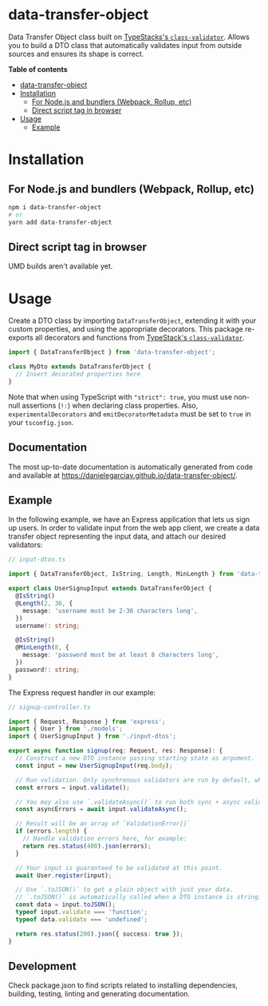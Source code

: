 # data-transfer-object

Data Transfer Object class built on [TypeStacks's `class-validator`](https://github.com/typestack/class-validator). Allows you to build a DTO class that automatically validates input from outside sources and ensures its shape is correct.

<!-- START doctoc generated TOC please keep comment here to allow auto update -->
<!-- DON'T EDIT THIS SECTION, INSTEAD RE-RUN doctoc TO UPDATE -->

**Table of contents**

- [data-transfer-object](#data-transfer-object)
- [Installation](#installation)
  - [For Node.js and bundlers (Webpack, Rollup, etc)](#for-nodejs-and-bundlers-webpack-rollup-etc)
  - [Direct script tag in browser](#direct-script-tag-in-browser)
- [Usage](#usage)
  - [Example](#example)

<!-- END doctoc generated TOC please keep comment here to allow auto update -->

# Installation

## For Node.js and bundlers (Webpack, Rollup, etc)

```bash
npm i data-transfer-object
# or
yarn add data-transfer-object
```

## Direct script tag in browser

UMD builds aren't available yet.

# Usage

Create a DTO class by importing `DataTransferObject`, extending it with your custom properties, and using the appropriate decorators. This package re-exports all decorators and functions from [TypeStack's `class-validator`](https://github.com/typestack/class-validator).

```typescript
import { DataTransferObject } from 'data-transfer-object';

class MyDto extends DataTransferObject {
  // Insert decorated properties here
}
```

Note that when using TypeScript with `"strict": true`, you must use non-null assertions (`!:`) when declaring class properties. Also, `experimentalDecorators` and `emitDecoratorMetadata` must be set to `true` in your `tsconfig.json`.

## Documentation

The most up-to-date documentation is automatically generated from code and available at https://danielegarciav.github.io/data-transfer-object/.

## Example

In the following example, we have an Express application that lets us sign up users. In order to validate input from the web app client, we create a data transfer object representing the input data, and attach our desired validators:

```typescript
// input-dtos.ts

import { DataTransferObject, IsString, Length, MinLength } from 'data-transfer-object';

export class UserSignupInput extends DataTransferObject {
  @IsString()
  @Length(2, 36, {
    message: 'username must be 2-36 characters long',
  })
  username!: string;

  @IsString()
  @MinLength(8, {
    message: 'password must be at least 8 characters long',
  })
  password!: string;
}
```

The Express request handler in our example:

```typescript
// signup-controller.ts

import { Request, Response } from 'express';
import { User } from './models';
import { UserSignupInput } from './input-dtos';

export async function signup(req: Request, res: Response): {
  // Construct a new DTO instance passing starting state as argument.
  const input = new UserSignupInput(req.body);

  // Run validation. Only synchronous validators are run by default, which covers most use cases.
  const errors = input.validate();

  // You may also use `.validateAsync()` to run both sync + async validators.
  const asyncErrors = await input.validateAsync();

  // Result will be an array of `ValidationError[]`
  if (errors.length) {
    // Handle validation errors here, for example:
    return res.status(400).json(errors);
  }

  // Your input is guaranteed to be validated at this point.
  await User.register(input);

  // Use `.toJSON()` to get a plain object with just your data.
  // `.toJSON()` is automatically called when a DTO instance is stringified.
  const data = input.toJSON();
  typeof input.validate === 'function';
  typeof data.validate === 'undefined';

  return res.status(200).json({ success: true });
}
```

## Development

Check package.json to find scripts related to installing dependencies, building, testing, linting and generating documentation.

